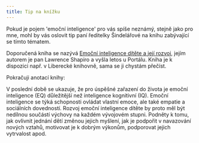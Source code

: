 ```yaml
---
title: Tip na knížku
---
```


Pokud je pojem 'emoční inteligence' pro vás spíše neznámý, stejně jako pro mne, mohl by vás oslovit tip paní ředitelky Šindelářové na knihu zabývající se tímto tématem.

Doporučená kniha se nazývá [Emoční inteligence dítěte a její rozvoj], jejím autorem je pan Lawrence Shapiro a vyšla letos u Portálu. Kniha je k dispozici např. v Liberecké knihovně, sama se ji chystám přečíst.

Pokračuji anotací knihy:

V poslední době se ukazuje, že pro úspěšné zařazení do života je emoční inteligence (EQ) důležitější než inteligence kognitivní (IQ). Emoční inteligence se týká schopnosti ovládat vlastní emoce, ale také empatie a sociálních dovedností. Rozvoj emoční inteligence dítěte by proto měl být nedílnou součástí výchovy na každém vývojovém stupni. Podněty k tomu, jak ovlivnit jednání dětí změnou jejich myšlení, jak je podpořit v navazování nových vztahů, motivovat je k dobrým výkonům, podporovat jejich vytrvalost apod.

[Emoční inteligence dítěte a její rozvoj]: (http://obchod.portal.cz/emocni-inteligence-ditete-a-jeji-rozvoj/)
